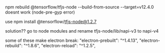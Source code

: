 npm rebuild @tensorflow/tfjs-node --build-from-source --target=v12.4.0
doesnt work (node-pre-gyp error)

use npm install @tensorflow/tfjs-node@1.2.7

solution?? go to node modules and rename tfjs-node/lib/napi-v3 to napi-v4 

some of these make electron break:
    "electron-prebuilt": "^1.4.13",
    "electron-rebuild": "^1.8.6",
    "electron-reload": "^1.2.5",

